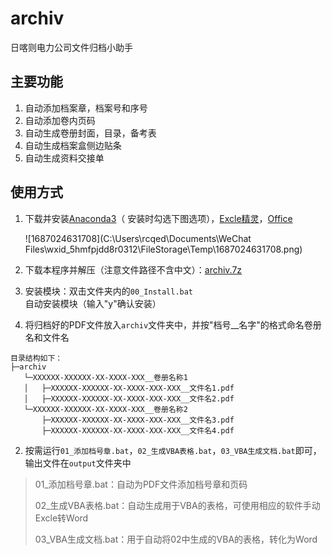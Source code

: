 # archiv

日喀则电力公司文件归档小助手

## 主要功能

1. 自动添加档案章，档案号和序号
2. 自动添加卷内页码
3. 自动生成卷册封面，目录，备考表
4. 自动生成档案盒侧边贴条
5. 自动生成资料交接单

## 使用方式

1. 下载并安装[Anaconda3](https://mirrors.tuna.tsinghua.edu.cn/anaconda/archive/Anaconda3-2023.03-Windows-x86_64.exe)（ 安装时勾选下图选项），[Excle精灵](https://lestore.lenovo.com/detail/L105090)，[Office](https://www.microsoftstore.com.cn/software/office)

   ![1687024631708](C:\Users\rcqed\Documents\WeChat Files\wxid_5hmfpjdd8r0312\FileStorage\Temp\1687024631708.png)

2. 下载本程序并解压（注意文件路径不含中文）：[archiv.7z](https://gitee.com/Jainaul/archiv/repository/archive/master.zip)

3. 安装模块：双击文件夹内的``00_Install.bat``自动安装模块（输入"y"确认安装）

4. 将归档好的PDF文件放入``archiv``文件夹中，并按"档号__名字"的格式命名卷册名和文件名

```
目录结构如下：
├─archiv
   └─XXXXXX-XXXXXX-XX-XXXX-XXX__卷册名称1
   │   ├─XXXXXX-XXXXXX-XX-XXXX-XXX-XXX__文件名1.pdf
   │   ├─XXXXXX-XXXXXX-XX-XXXX-XXX-XXX__文件名2.pdf
   └─XXXXXX-XXXXXX-XX-XXXX-XXX__卷册名称2
       ├─XXXXXX-XXXXXX-XX-XXXX-XXX-XXX__文件名3.pdf
       ├─XXXXXX-XXXXXX-XX-XXXX-XXX-XXX__文件名4.pdf
```

2. 按需运行``01_添加档号章.bat``，``02_生成VBA表格.bat``，``03_VBA生成文档.bat``即可，输出文件在``output``文件夹中

> 01_添加档号章.bat：自动为PDF文件添加档号章和页码
>
> 02_生成VBA表格.bat：自动生成用于VBA的表格，可使用相应的软件手动Excle转Word
>
> 03_VBA生成文档.bat：用于自动将02中生成的VBA的表格，转化为Word